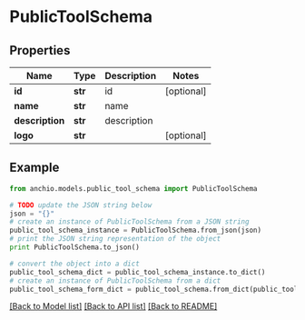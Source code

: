 # PublicToolSchema


## Properties

Name | Type | Description | Notes
------------ | ------------- | ------------- | -------------
**id** | **str** | id | [optional] 
**name** | **str** | name | 
**description** | **str** | description | 
**logo** | **str** |  | [optional] 

## Example

```python
from anchio.models.public_tool_schema import PublicToolSchema

# TODO update the JSON string below
json = "{}"
# create an instance of PublicToolSchema from a JSON string
public_tool_schema_instance = PublicToolSchema.from_json(json)
# print the JSON string representation of the object
print PublicToolSchema.to_json()

# convert the object into a dict
public_tool_schema_dict = public_tool_schema_instance.to_dict()
# create an instance of PublicToolSchema from a dict
public_tool_schema_form_dict = public_tool_schema.from_dict(public_tool_schema_dict)
```
[[Back to Model list]](../README.md#documentation-for-models) [[Back to API list]](../README.md#documentation-for-api-endpoints) [[Back to README]](../README.md)


